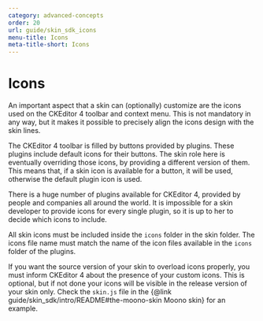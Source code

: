 ```yaml
---
category: advanced-concepts
order: 20
url: guide/skin_sdk_icons
menu-title: Icons
meta-title-short: Icons
---
```

<!--
Copyright (c) 2003-2020, CKSource - Frederico Knabben. All rights reserved.
For licensing, see LICENSE.md.
-->

# Icons

An important aspect that a skin can (optionally) customize are the icons used on the CKEditor 4 toolbar and context menu. This is not mandatory in any way, but it makes it possible to precisely align the icons design with the skin lines.

The CKEditor 4 toolbar is filled by buttons provided by plugins. These plugins include default icons for their buttons. The skin role here is eventually overriding those icons, by providing a different version of them. This means that, if a skin icon is available for a button, it will be used, otherwise the default plugin icon is used.

There is a huge number of plugins available for CKEditor 4, provided by people and companies all around the world. It is impossible for a skin developer to provide icons for every single plugin, so it is up to her to decide which icons to include.

All skin icons must be included inside the `icons` folder in the skin folder. The icons file name must match the name of the icon files available in the `icons` folder of the plugins.

If you want the source version of your skin to overload icons properly, you must inform CKEditor 4 about the presence of your custom icons. This is optional, but if not done your icons will be visible in the release version of your skin only. Check the `skin.js` file in the {@link guide/skin_sdk/intro/README#the-moono-skin Moono skin} for an example.
